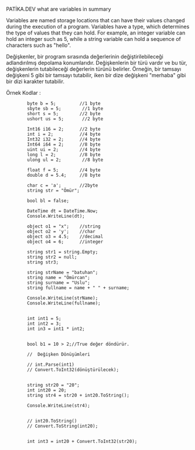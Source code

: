 PATİKA.DEV
what are variables in summary

Variables are named storage locations that can have their values changed during the execution of a program. Variables have a type, which determines the type of values that they can hold. For example, an integer variable can hold an integer such as 5, while a string variable can hold a sequence of characters such as "hello". 

Değişkenler, bir program sırasında değerlerinin değiştirilebileceği adlandırılmış depolama konumlarıdır. Değişkenlerin bir türü vardır ve bu tür, değişkenlerin tutabileceği değerlerin türünü belirler. Örneğin, bir tamsayı değişkeni 5 gibi bir tamsayı tutabilir, iken bir dize değişkeni "merhaba" gibi bir dizi karakter tutabilir.

Örnek Kodlar : 

            byte b = 5;         //1 byte
            sbyte sb = 5;        //1 byte
            short s = 5;        //2 byte
            ushort us = 5;       //2 byte

            Int16 i16 = 2;      //2 byte
            int i = 2;          //4 byte
            Int32 i32 = 2;      //4 byte
            Int64 i64 = 2;      //8 byte
            uint ui = 2;        //4 byte
            long l = 2;         //8 byte
            ulong ul = 2;        //8 byte

            float f = 5;        //4 byte
            double d = 5.4;     //8 byte

            char c = 'a';       //2byte
            string str = "Ömür"; 

            bool bl = false;

            DateTime dt = DateTime.Now;   
            Console.WriteLine(dt);

            object o1 = "x";    //string
            object o2 = 'y';    //char
            object o3 = 4.5;    //decimal
            object o4 = 6;      //integer
           
            string str1 = string.Empty;
            string str2 = null;
            string str3;

            string strName = "batuhan";
            string name = "Ömürcan";
            string surname = "Uslu";
            string fullname = name + " " + surname;

            Console.WriteLine(strName);
            Console.WriteLine(fullname);

            
            int int1 = 5;
            int int2 = 3;
            int in3 = int1 * int2;

        
            bool b1 = 10 > 2;//True değer döndürür.

            //  Değişken Dönüşümleri 

            // int.Parse(int1) 
            // Convert.ToInt32(dönüştürülecek);
               
            
            string str20 = "20";
            int int20 = 20;
            string str4 = str20 + int20.ToString(); 

            Console.WriteLine(str4);   

         
            // int20.ToString() 
            // Convert.ToString(int20);


            int int3 = int20 + Convert.ToInt32(str20);  
            
